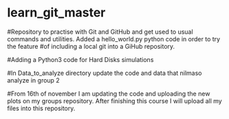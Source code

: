 # learn_git_master

#Repository to practise with Git and GitHub and get used to usual commands and utilities. Added a hello_world.py python code in order to try the feature
#of including a local git into a GiHub repository.

#Adding a Python3 code for Hard Disks simulations

#In Data_to_analyze directory update the code and data that nilmaso analyze in group 2

#From 16th of november I am updating the code and uploading the new plots on my groups repository. After finishing this course I will upload all my files into this repository.
